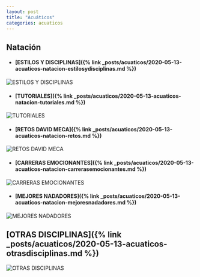 ```yaml
---
layout: post
title: "Acuáticos"
categories: acuaticos
---
```


## Natación
- #### [ESTILOS Y DISCIPLINAS]({% link _posts/acuaticos/2020-05-13-acuaticos-natacion-estilosydisciplinas.md %})

![ESTILOS Y DISCIPLINAS](../images/acuaticos_natacion_estilosydisciplinas_pestana.jpg)

- #### [TUTORIALES]({% link _posts/acuaticos/2020-05-13-acuaticos-natacion-tutoriales.md %})

![TUTORIALES](../images/tutorial_pestana.png)

- #### [RETOS DAVID MECA]({% link _posts/acuaticos/2020-05-13-acuaticos-natacion-retos.md %})

![RETOS DAVID MECA](../images/acuaticos_natacion_retosdavidmeca_pestana.jpg)

- #### [CARRERAS EMOCIONANTES]({% link _posts/acuaticos/2020-05-13-acuaticos-natacion-carrerasemocionantes.md %})

![CARRERAS EMOCIONANTES](../images/acuaticos_natacion_carrerasemocionantes_pestana.png)

- #### [MEJORES NADADORES]({% link _posts/acuaticos/2020-05-13-acuaticos-natacion-mejoresnadadores.md %})

![MEJORES NADADORES](../images/acuaticos_natacion_mejores_nadadores_pestana.jpg)


## [OTRAS DISCIPLINAS]({% link _posts/acuaticos/2020-05-13-acuaticos-otrasdisciplinas.md %})

![OTRAS DISCIPLINAS](../images/acuaticos_otrasdisciplinas_pestana.jpg)
